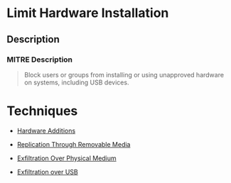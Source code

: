 
# Limit Hardware Installation

## Description

### MITRE Description

> Block users or groups from installing or using unapproved hardware on systems, including USB devices.


# Techniques


* [Hardware Additions](../techniques/Hardware-Additions.md)

* [Replication Through Removable Media](../techniques/Replication-Through-Removable-Media.md)
    
* [Exfiltration Over Physical Medium](../techniques/Exfiltration-Over-Physical-Medium.md)
    
* [Exfiltration over USB](../techniques/Exfiltration-over-USB.md)
    

